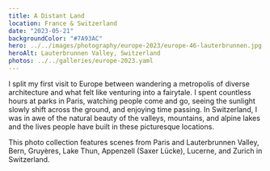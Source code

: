```yaml
---
title: A Distant Land
location: France & Switzerland
date: "2023-05-21"
backgroundColor: "#7A93AC"
hero: ../../images/photography/europe-2023/europe-46-lauterbrunnen.jpg
heroAlt: Lauterbrunnen Valley, Switzerland
photos: ../../galleries/europe-2023.yaml
---
```


I split my first visit to Europe between wandering a metropolis of diverse architecture and
what felt like venturing into a fairytale. I spent countless hours at parks in Paris, watching
people come and go, seeing the sunlight slowly shift across the ground, and enjoying time
passing. In Switzerland, I was in awe of the natural beauty of the valleys, mountains, and
alpine lakes and the lives people have built in these picturesque locations.

This photo collection features scenes from Paris and Lauterbrunnen Valley, Bern, Gruyères, Lake
Thun, Appenzell (Saxer Lücke), Lucerne, and Zurich in Switzerland.